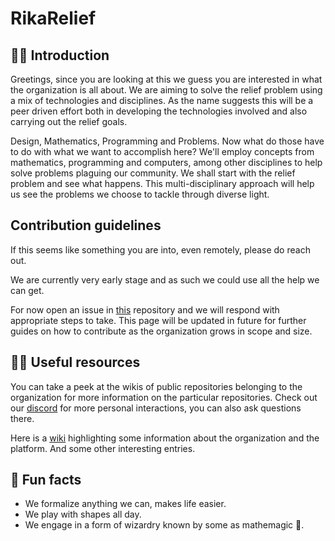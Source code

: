 # RikaRelief

<!-- ## Hi there 👋 -->

## 🙋‍♀️ Introduction

Greetings, since you are looking at this we guess you are interested in what the organization is all about. We are aiming to solve the relief
problem using a mix of technologies and disciplines. As the name suggests this will be a peer driven effort both in developing the technologies involved
and also carrying out the relief goals.

Design, Mathematics, Programming and Problems. Now what do those have to do with what we want to accomplish here? We'll employ concepts from mathematics,
programming and computers, among other disciplines to help solve problems plaguing our community. We shall start with the relief problem and see what
happens. This multi-disciplinary approach will help us see the problems we choose to tackle through diverse light.

## Contribution guidelines

If this seems like something you are into, even remotely, please do reach out.

We are currently very early stage and as such we could use all the help we can get.

For now open an issue in [this](https://github.com/RikaRelief/.github) repository and we will respond with appropriate steps to take. This page will be
updated in future for further guides on how to contribute as the organization grows in scope and size.

## 👩‍💻 Useful resources

You can take a peek at the wikis of public repositories belonging to the organization for more information on the particular repositories.
Check out our [discord](https://discord.gg/7e5PAqnbdp) for more personal interactions, you can also ask questions there.

Here is a [wiki](https://github.com/RikaRelief/.github/wiki) highlighting some information about the organization and the platform. And some other
interesting entries.

## 🍿 Fun facts

- We formalize anything we can, makes life easier.
- We play with shapes all day.
- We engage in a form of wizardry known by some as mathemagic 🧙.

<!--

**Here are some ideas to get you started:**

🙋‍♀️ A short introduction - what is your organization all about?
🌈 Contribution guidelines - how can the community get involved?
👩‍💻 Useful resources - where can the community find your docs? Is there anything else the community should know?
🍿 Fun facts - what does your team eat for breakfast?
🧙 Remember, you can do mighty things with the power of [Markdown](https://docs.github.com/github/writing-on-github/getting-started-with-writing-and-formatting-on-github/basic-writing-and-formatting-syntax)
-->
